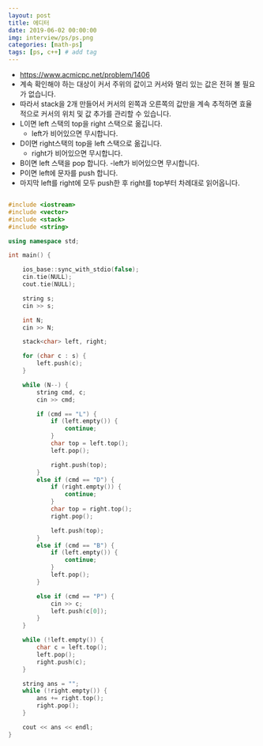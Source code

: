 ```yaml
---
layout: post
title: 에디터
date: 2019-06-02 00:00:00
img: interview/ps/ps.png
categories: [math-ps] 
tags: [ps, c++] # add tag
---
```


- https://www.acmicpc.net/problem/1406
- 계속 확인해야 하는 대상이 커서 주위의 값이고 커서와 멀리 있는 값은 전혀 볼 필요가 없습니다.
- 따라서 stack을 2개 만들어서 커서의 왼쪽과 오른쪽의 값만을 계속 추적하면 효율적으로 커서의 위치 및 값 추가를 관리할 수 있습니다.
- L이면 left 스택의 top을 right 스택으로 옮깁니다.
    - left가 비어있으면 무시합니다.
- D이면 right스택의 top을 left 스택으로 옮깁니다.
    - right가 비어있으면 무시합니다.
- B이면 left 스택을 pop 합니다.
    -left가 비어있으면 무시합니다.
- P이면 left에 문자를 push 합니다.
- 마지막 left를 right에 모두 push한 후 right를 top부터 차례대로 읽어옵니다.


```cpp

#include <iostream>
#include <vector>
#include <stack>
#include <string>

using namespace std;

int main() {

	ios_base::sync_with_stdio(false);
	cin.tie(NULL);
	cout.tie(NULL);

	string s;
	cin >> s;

	int N;
	cin >> N;

	stack<char> left, right;

	for (char c : s) {
		left.push(c);
	}

	while (N--) {
		string cmd, c;
		cin >> cmd;

		if (cmd == "L") {
			if (left.empty()) {
				continue;
			}
			char top = left.top();
			left.pop();

			right.push(top);
		}
		else if (cmd == "D") {
			if (right.empty()) {
				continue;
			}
			char top = right.top();
			right.pop();

			left.push(top);
		}
		else if (cmd == "B") {
			if (left.empty()) {
				continue;
			}
			left.pop();
		}

		else if (cmd == "P") {
			cin >> c;
			left.push(c[0]);
		}
	}

	while (!left.empty()) {
		char c = left.top();
		left.pop();
		right.push(c);
	}

	string ans = "";
	while (!right.empty()) {
		ans += right.top();
		right.pop();
	}

	cout << ans << endl;
}

```